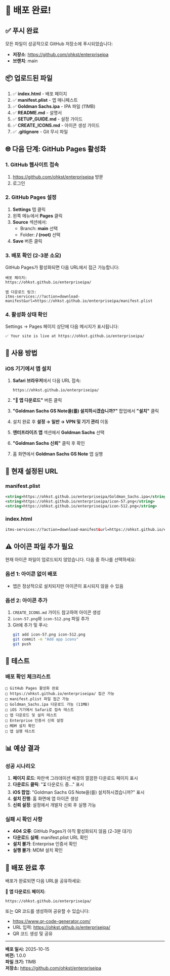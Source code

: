 # 🚀 배포 완료!

## ✅ 푸시 완료

모든 파일이 성공적으로 GitHub 저장소에 푸시되었습니다:
- **저장소**: https://github.com/ohkst/enterpriseipa
- **브랜치**: main

## 📦 업로드된 파일

1. ✅ **index.html** - 배포 페이지
2. ✅ **manifest.plist** - 앱 매니페스트
3. ✅ **Goldman Sachs.ipa** - IPA 파일 (11MB)
4. ✅ **README.md** - 설명서
5. ✅ **SETUP_GUIDE.md** - 설정 가이드
6. ✅ **CREATE_ICONS.md** - 아이콘 생성 가이드
7. ✅ **.gitignore** - Git 무시 파일

## 🌐 다음 단계: GitHub Pages 활성화

### 1. GitHub 웹사이트 접속

1. https://github.com/ohkst/enterpriseipa 방문
2. 로그인

### 2. GitHub Pages 설정

1. **Settings** 탭 클릭
2. 왼쪽 메뉴에서 **Pages** 클릭
3. **Source** 섹션에서:
   - Branch: **main** 선택
   - Folder: **/ (root)** 선택
4. **Save** 버튼 클릭

### 3. 배포 확인 (2-3분 소요)

GitHub Pages가 활성화되면 다음 URL에서 접근 가능합니다:

```
배포 페이지:
https://ohkst.github.io/enterpriseipa/

앱 다운로드 링크:
itms-services://?action=download-manifest&url=https://ohkst.github.io/enterpriseipa/manifest.plist
```

### 4. 활성화 상태 확인

Settings → Pages 페이지 상단에 다음 메시지가 표시됩니다:
```
✅ Your site is live at https://ohkst.github.io/enterpriseipa/
```

## 📱 사용 방법

### iOS 기기에서 앱 설치

1. **Safari 브라우저**에서 다음 URL 접속:
   ```
   https://ohkst.github.io/enterpriseipa/
   ```

2. **"📱 앱 다운로드"** 버튼 클릭

3. **"Goldman Sachs GS Note을(를) 설치하시겠습니까?"** 팝업에서 **"설치"** 클릭

4. 설치 완료 후 **설정 → 일반 → VPN 및 기기 관리** 이동

5. **엔터프라이즈 앱** 섹션에서 **Goldman Sachs** 선택

6. **"Goldman Sachs 신뢰"** 클릭 후 확인

7. 홈 화면에서 **Goldman Sachs GS Note** 앱 실행

## 🔗 현재 설정된 URL

### manifest.plist
```xml
<string>https://ohkst.github.io/enterpriseipa/Goldman_Sachs.ipa</string>
<string>https://ohkst.github.io/enterpriseipa/icon-57.png</string>
<string>https://ohkst.github.io/enterpriseipa/icon-512.png</string>
```

### index.html
```html
itms-services://?action=download-manifest&url=https://ohkst.github.io/enterpriseipa/manifest.plist
```

## ⚠️ 아이콘 파일 추가 필요

현재 아이콘 파일이 업로드되지 않았습니다. 다음 중 하나를 선택하세요:

### 옵션 1: 아이콘 없이 배포
- 앱은 정상적으로 설치되지만 아이콘이 표시되지 않을 수 있음

### 옵션 2: 아이콘 추가
1. `CREATE_ICONS.md` 가이드 참고하여 아이콘 생성
2. `icon-57.png`와 `icon-512.png` 파일 추가
3. Git에 추가 및 푸시:
   ```bash
   git add icon-57.png icon-512.png
   git commit -m "Add app icons"
   git push
   ```

## 🧪 테스트

### 배포 확인 체크리스트

```
□ GitHub Pages 활성화 완료
□ https://ohkst.github.io/enterpriseipa/ 접근 가능
□ manifest.plist 파일 접근 가능
□ Goldman_Sachs.ipa 다운로드 가능 (11MB)
□ iOS 기기에서 Safari로 접속 테스트
□ 앱 다운로드 및 설치 테스트
□ Enterprise 인증서 신뢰 설정
□ MDM 설치 확인
□ 앱 실행 테스트
```

## 📊 예상 결과

### 성공 시나리오

1. **페이지 로드**: 파란색 그라데이션 배경의 깔끔한 다운로드 페이지 표시
2. **다운로드 클릭**: "⏳ 다운로드 중..." 표시
3. **iOS 팝업**: "Goldman Sachs GS Note을(를) 설치하시겠습니까?" 표시
4. **설치 진행**: 홈 화면에 앱 아이콘 생성
5. **신뢰 설정**: 설정에서 개발자 신뢰 후 실행 가능

### 실패 시 확인 사항

- **404 오류**: GitHub Pages가 아직 활성화되지 않음 (2-3분 대기)
- **다운로드 실패**: manifest.plist URL 확인
- **설치 불가**: Enterprise 인증서 확인
- **실행 불가**: MDM 설치 확인

## 🎉 배포 완료 후

배포가 완료되면 다음 URL을 공유하세요:

**📱 앱 다운로드 페이지:**
```
https://ohkst.github.io/enterpriseipa/
```

또는 QR 코드를 생성하여 공유할 수 있습니다:
- https://www.qr-code-generator.com/
- URL 입력: https://ohkst.github.io/enterpriseipa/
- QR 코드 생성 및 공유

---

**배포 일시:** 2025-10-15  
**버전:** 1.0.0  
**파일 크기:** 11MB  
**저장소:** https://github.com/ohkst/enterpriseipa

